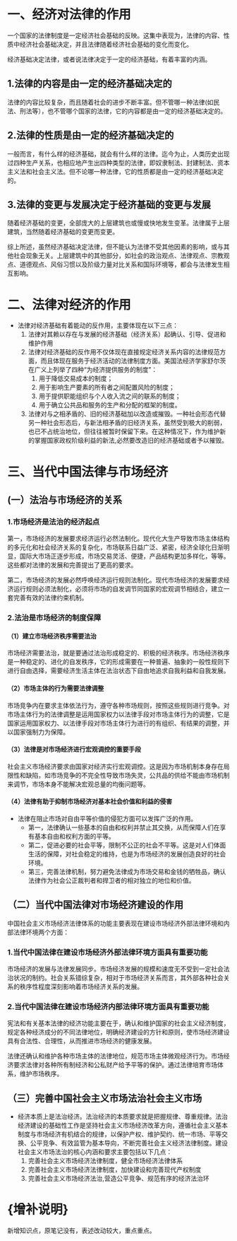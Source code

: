 # 一、经济对法律的作用
一个国家的法律制度是一定经济社会基础的反映。这集中表现为，法律的内容、性质中经济社会基础决定，并且法律随着经济社会基础的变化而变化。

经济基础决定法律，或者说法律决定于一定的经济基础，有着丰富的内涵。
## 1.法律的内容是由一定的经济基础决定的
法律的内容比较复杂，而且随着社会的进步不断丰富。但不管哪一种法律(如民法、刑法等），也不管哪个国家的法律，它的内容都是由一定的经济基础决定的。
## 2.法律的性质是由一定的经济基础决定的
一般而言，有什么样的经济基础，就会有什么样的法律。迄今为止，人类历史出现过四种生产关系，也相应地产生出四种类型的法律，即奴隶制法、封建制法、资本主义法和社会主义法。但不论哪一种法律，它的性质都是由一定的经济基础决定的。
## 3.法律的变更与发展决定于经济基础的变更与发展
随着经济基础的变更，全部庞大的上层建筑也或慢或快地发生变革。法律属于上层建筑，当然随着经济基础的变更而变更。

综上所述，虽然经济基础决定法律，但不能认为法律不受其他因素的影响，或与其他社会现象无关。上层建筑中的其他部分，如社会的政治观点、法律观点、宗教观点、道德观点、风俗习惯以及阶级力量对比关系和国际环境等，都会与法律发生相互影响。
# 二、法律对经济的作用
- 法律对经济基础有着能动的反作用，主要体现在以下三点：
	1. 法律对其赖以存在与发展的经济基础（经济关系）起确认、引导、促进和维护作用
	2. 法律对经济基础的反作用不仅体现在直接规定经济关系内容的法律规范方面，而且体现在服务于经济活动的法律制度方面。美国法经济学家舒尔茨在广义上列举了四种“为经济提供服务的制度”：
		1. 用于降低交易成本的制度；
		2. 用于影响生产要素的所有者之间配置风险的制度；
		3. 用于提供职能组织与个人收入流之间的联系的制度；
		4. 用于确立公共品和服务的生产和分配的框架的制度。
	3. 法律对与之相矛盾的、旧的经济基础加以改造或摧毁。一种社会形态代替另一种社会形态后，与新法相矛盾的旧经济关系，虽然受到极大的削弱，也已不占统治地位，但往往被暂时保留下来。在这种情况下，作为维护新的掌握国家政权阶级利益的新法,必然要改造旧的经济基础或者予以摧毁。
# 三、当代中国法律与市场经济
## (一）法治与市场经济的关系
### 1.市场经济是法治的经济起点
第一，市场经济的发展要求经济运行必然法制化。现代化大生产导致市场主体结构的多元化和社会经济关系的复杂化，市场联系日益广泛、紧密，经济全球化日渐明显，国际大市场正逐步形成，市场交易灵活、便捷，产品结构更加多样化，等等。这些都对法律的发展和完善提出了更高的要求。

第二，市场经济的发展必然呼唤经济运行规则法制化。现代市场经济的发展要求经济运行规则必须法制化，必须将市场的自发调节同国家的宏观调节相结合，建立一套完善有效的法律约束机制。
### 2.法治是市场经济的制度保障
#### （1）建立市场经济秩序需要法治
市场经济需要法治，就是要通过法治形成稳定的、积极的经济秩序。市场经济秩序是一种稳定的、进化的自发秩序，它的形成需要在一种普遍、抽象的一般性规则下进行自由选择，需要经济生活主体在法治状态下自由地追求自我利益和自我发展。
#### （2）市场主体的行为需要法律调整
市场竞争内在要求主体依法行为，遵守各种市场规则，按照这些规则进行竞争。对市场主体行为的法律调整是运用国家权力以法律手段对市场主体行为的调整，它是国家运用国家权力、以法律手段对市场主体行为进行的有组织、有结果的调整，并以国家强制力为保障。
#### （3）法律是对市场经济进行宏观调控的重要手段
社会主义市场经济要求由国家对经济实行宏观调控。这是因为市场机制本身存在局限性和缺陷，如市场竞争的不完全性导致市场失灵，公共品的供给不能由市场机制来调节，市场本身不能解决宏观总量的均衡问题等。
#### （4）法律有助于抑制市场经济对基本社会价值和利益的侵害
- 法律在阻止市场对自由平等价值的侵犯方面可以发挥广泛的作用。
	- 第一，法律确认一些基本的自由和权利并禁止其交换，从而保障人们在享有基本自由和权利方面的平等。
	- 第二，促进必要的社会平等，限制不公正的社会不平等。这是对人们体面生活的保障，对社会稳定的维持，也是为市场经济的发展创造良好的社会环境。
	- 第三，完善法律机制，努力避免法律成为市场交易和金钱的牺牲品，确认法律作为社会公正裁判者和捍卫者的相对独立的地位和价值。
## （二）当代中国法律对市场经济建设的作用
中国社会主义市场经济法律体系的功能主要表现在建设市场经济外部法律环境和内部法律环境两个方面：
### 1.当代中国法律在建设市场经济外部法律环境方面具有重要功能
市场经济的发展与法律发展同步。市场经济发展的规模和速度无不受到一定社会法治状况的制约。社会关系错综复杂，相对于市场经济关系而言，其外部各种社会关系的秩序性程度深刻影响着市场经济关系的发展。
### 2.当代中国法律在建设市场经济内部法律环境方面具有重要功能
宪法和有关基本法律的经济功能主要在于，确认和维护国家的社会主义经济制度，规定各种经济成分的不同法律地位，明确经济建设的方针和原则，使市场经济建设具有合法性、合理性，从而推进市场经济的健康发展。

法律还确认和维护各种市场主体的法律地位，规范市场主体微观经济行为。市场经济要求法律对各种所有制经济和公私财产给予平等的保护。通过法律培育市场体系，维护市场秩序。
## （三）完善中国社会主义市场法治社会主义市场
- 经济本质上是法治经济。法治经济的本质要求就是把握规律、尊重规律。法治经济建设的基础性工作是坚持社会主义市场经济改革方向，遵循社会主义基本制度与市场经济有机结合的规律，以保护产权、维护契约、统一市场、平等交换、公平竞争、有效监管为基本导向，不断完善社会主义经济法律制度。建设社会主义市场法治的核心内涵和要求主要包括以下几点：
	1. 完善社会主义市场经济法律制度，健全市场经济法律体系
	2. 完善社会主义市场经济法律制度，加快建设和完善现代产权制度
	3. 完善社会主义市场经济法治,营造公平竞争、规范有序的经济法治环
# {增补说明}
新增知识点，原笔记没有，表述改动较大，重点重点。